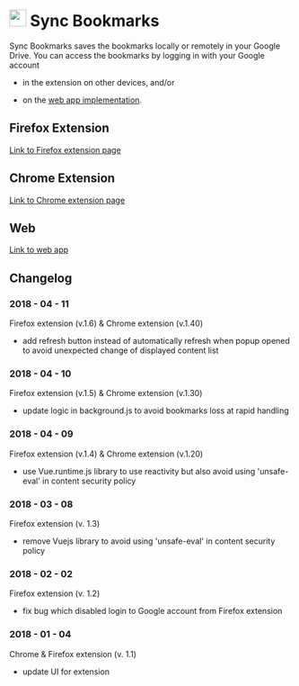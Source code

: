 # <img src="./share/icons/icon.png" width="30px"> Sync Bookmarks

Sync Bookmarks saves the bookmarks locally or remotely in your Google Drive. You can access the bookmarks by logging in with your Google account

- in the extension on other devices, and/or

- on the [web app implementation](https://ricwtk.github.io/sync-bookmarks).

## Firefox Extension
[Link to Firefox extension page](https://addons.mozilla.org/en-GB/firefox/addon/sync-bookmarks/)

## Chrome Extension
[Link to Chrome extension page](https://chrome.google.com/webstore/detail/sync-bookmarks/nhmikhiiiehhokigianadabbcbdbanmp/)

## Web
[Link to web app](https://ricwtk.github.io/sync-bookmarks/web)

## Changelog

### 2018 - 04 - 11

Firefox extension (v.1.6) & Chrome extension (v.1.40)

- add refresh button instead of automatically refresh when popup opened to avoid unexpected change of displayed content list

### 2018 - 04 - 10

Firefox extension (v.1.5) & Chrome extension (v.1.30)

- update logic in background.js to avoid bookmarks loss at rapid handling

### 2018 - 04 - 09

Firefox extension (v.1.4) & Chrome extension (v.1.20)

- use Vue.runtime.js library to use reactivity but also avoid using 'unsafe-eval' in content security policy

### 2018 - 03 - 08

Firefox extension (v. 1.3)

- remove Vuejs library to avoid using 'unsafe-eval' in content security policy

### 2018 - 02 - 02

Firefox extension (v. 1.2)

- fix bug which disabled login to Google account from Firefox extension

### 2018 - 01 - 04

Chrome & Firefox extension (v. 1.1)

- update UI for extension
